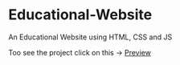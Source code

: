 # Educational-Website
An Educational Website using HTML, CSS and JS

Too see the project click on this -> [Preview](https://raw.githack.com/anand-yv/Educational-Website/master/index.html)
